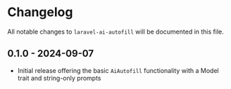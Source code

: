 # Changelog

All notable changes to `laravel-ai-autofill` will be documented in this file.

## 0.1.0 - 2024-09-07
- Initial release offering the basic `AiAutofill` functionality with a Model trait and string-only prompts
